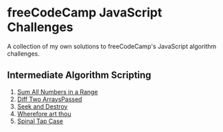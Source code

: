 # freeCodeCamp JavaScript Challenges

A collection of my own solutions to freeCodeCamp's JavaScript algorithm challenges.

## Intermediate Algorithm Scripting

1. [Sum All Numbers in a Range]()
2. [Diff Two ArraysPassed]()
3. [Seek and Destroy]()
4. [Wherefore art thou]()
5. [Spinal Tap Case](spinal-case.js)
